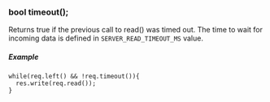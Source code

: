 <h3 id='req.timeout'>bool timeout();</h3>

Returns true if the previous call to read() was timed out. The time to wait for incoming data is defined in `SERVER_READ_TIMEOUT_MS` value.

##### Example
```arduino
while(req.left() && !req.timeout()){
  res.write(req.read());
}
```
